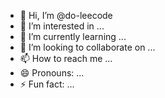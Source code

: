 - 👋 Hi, I’m @do-leecode
- 👀 I’m interested in ...
- 🌱 I’m currently learning ...
- 💞️ I’m looking to collaborate on ...
- 📫 How to reach me ...
- 😄 Pronouns: ...
- ⚡ Fun fact: ...

<!---
do-leecode/do-leecode is a ✨ special ✨ repository because its `README.md` (this file) appears on your GitHub profile.
You can click the Preview link to take a look at your changes.
--->
